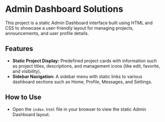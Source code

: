 # Admin Dashboard Solutions

<p>This project is a static Admin Dashboard interface built using HTML and CSS to showcase a user-friendly layout for managing projects, announcements, and user profile details.</p>

<h2>Features</h2>

<ul>
  <li><strong>Static Project Display:</strong> Predefined project cards with information such as project titles, descriptions, and management icons (like edit, favorite, and visibility).</li>
  <li><strong>Sidebar Navigation:</strong> A sidebar menu with static links to various dashboard sections such as Home, Profile, Messages, and Settings.</li>
</ul>

<h2>How to Use</h2>

<ul>
  <li>Open the <code>index.html</code> file in your browser to view the static Admin Dashboard layout.</li>
</ul>

